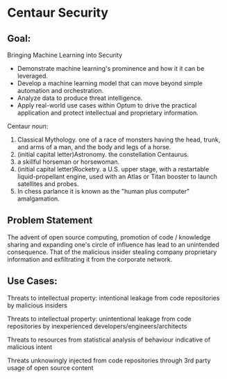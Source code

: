 # Centaur Security

## Goal: 

Bringing Machine Learning into Security 
- Demonstrate machine learning's prominence and how it it can be leveraged.
- Develop a machine learning model that can move beyond simple automation and orchestration.  
- Analyze data to produce threat intelligence.  
- Apply real-world use cases within Optum to drive the practical application and protect intellectual and proprietary information.    

Centaur *noun*:  
1. Classical Mythology. one of a race of monsters having the head, trunk, and arms of a man, and the body and legs of a horse.  
2. (initial capital letter)Astronomy. the constellation Centaurus.  
3. a skillful horseman or horsewoman.  
4. (initial capital letter)Rocketry. a U.S. upper stage, with a restartable liquid-propellant engine, used with an Atlas or Titan booster to launch satellites and probes.  
5. In chess parlance it is known as the "human plus computer" amalgamation.  


## Problem Statement  
The advent of open source computing, promotion of code / knowledge sharing and expanding one's circle of influence has lead to an unintended consequence. That of the malicious insider stealing company proprietary information and exfiltrating it from the corporate network.  


## Use Cases:  
Threats to intellectual property: intentional leakage from code repositories by malicious insiders  

Threats to intellectual property: unintentional leakage from code repositories by inexperienced developers/engineers/architects  

Threats to resources from statistical analysis of behaviour indicative of malicious intent  

Threats unknowingly injected from code repositories through 3rd party usage of open source content  

